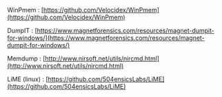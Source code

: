 WinPmem : [https://github.com/Velocidex/WinPmem](https://github.com/Velocidex/WinPmem)

DumpIT : [https://www.magnetforensics.com/resources/magnet-dumpit-for-windows/](https://www.magnetforensics.com/resources/magnet-dumpit-for-windows/)

Memdump : [http://www.nirsoft.net/utils/nircmd.html](http://www.nirsoft.net/utils/nircmd.html)

LiME (linux) : [https://github.com/504ensicsLabs/LiME](https://github.com/504ensicsLabs/LiME)

